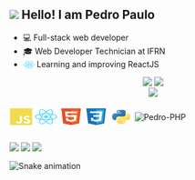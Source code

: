 ## <img src="https://emojis.slackmojis.com/emojis/images/1613122594/12618/party_blob.gif?1613122594" width="28"> Hello! I am Pedro Paulo

- 💻 Full-stack web developer
- 🎓 Web Developer Technician at IFRN
- <img align="center" alt="Pedro-React" height="15" width="20" src="https://raw.githubusercontent.com/devicons/devicon/master/icons/react/react-original.svg"> Learning and improving ReactJS

<div align="center">
  <img height="180em" src="https://github-readme-stats.vercel.app/api?username=pedropauloo&show_icons=true&include_all_commits=true&count_private=true&disable_animations=false&bg_color=0D1117&hide_border=true&icon_color=C9D1D9&title_color=7A0135&text_color=C9D1D9"/>
     <img height="180em" src="https://github-readme-stats.vercel.app/api/top-langs/?username=pedropauloo&layout=compact&langs_count=8&&bg_color=0D1117&hide_border=true&icon_color=C9D1D9&title_color=7A0135&text_color=C9D1D9&hide_title=true"/>
</div>
<div align="center">
<img height="180em" src="https://github-readme-streak-stats.herokuapp.com?user=pedropauloo&hide_border=true&date_format=M%20j%5B%2C%20Y%5D&background=0D1117&dates=C9D1D9&ring=7A0135&fire=7A0135&currStreakNum=C9D1D9&currStreakLabel=C9D1D9&sideNums=7A0135"/> 
</div>
  
  
<div style="display: inline_block"><br>
  <img align="center" alt="Pedro-Js" height="30" width="40" src="https://raw.githubusercontent.com/devicons/devicon/master/icons/javascript/javascript-plain.svg">
  <img align="center" alt="Pedro-React" height="30" width="40" src="https://raw.githubusercontent.com/devicons/devicon/master/icons/react/react-original.svg">
  <img align="center" alt="Pedro-HTML" height="30" width="40" src="https://raw.githubusercontent.com/devicons/devicon/master/icons/html5/html5-original.svg">
  <img align="center" alt="Pedro-CSS" height="30" width="40" src="https://raw.githubusercontent.com/devicons/devicon/master/icons/css3/css3-original.svg">
  <img align="center" alt="Pedro-Python" height="30" width="40" src="https://raw.githubusercontent.com/devicons/devicon/master/icons/python/python-original.svg">
  <img align="center" alt="Pedro-PHP" height="40" width="50" src="https://cdn.jsdelivr.net/gh/devicons/devicon/icons/php/php-plain.svg">
</div>
  
##
 
<div> 
  <a href="https://www.instagram.com/_peedropauloo/" target="_blank"><img src="https://img.shields.io/badge/-_peedropauloo-%23E4405F?style=for-the-badge&logo=instagram&logoColor=white" target="_blank"></a>
  <a href = "mailto:pedropaulolucas@hotmail.com"><img src="https://img.shields.io/badge/pedropaulolucas@hotmail.com-0078D4?style=for-the-badge&logo=microsoft-outlook&logoColor=white" target="_blank"></a>
  <a href="https://www.linkedin.com/in/pedro-pauloo" target="_blank"><img src="https://img.shields.io/badge/-PedroPaulo-%230077B5?style=for-the-badge&logo=linkedin&logoColor=white" target="_blank"></a> 
  
  ![Snake animation](https://github.com/pedropauloo/pedropauloo/blob/output/github-contribution-grid-snake.svg)
</div>
